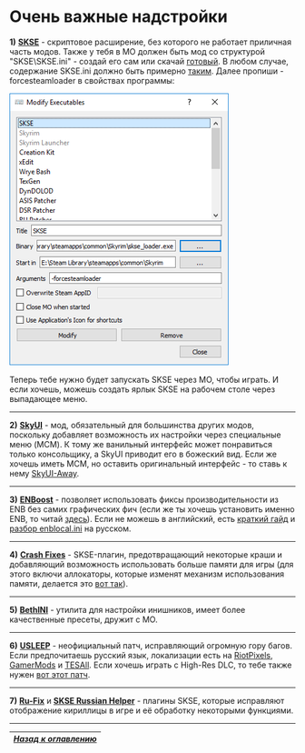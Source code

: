# Очень важные надстройки

**1)** [**SKSE**](http://skse.silverlock.org/) - скриптовое расширение, без которого не работает приличная часть модов. Также у тебя в МО должен быть мод со структурой "SKSE\SKSE.ini" - создай его сам или скачай [готовый](http://www.nexusmods.com/skyrim/mods/51038/?). В любом случае, содержание SKSE.ini должно быть примерно [таким](../00_Resources/04_Содержимое_SKSE.ini.md). Далее пропиши -forcesteamloader в свойствах программы:

![](../00_Resources/IMG_ForceSteamLoader.png)

Теперь тебе нужно будет запускать SKSE через МО, чтобы играть. И если хочешь, можешь создать ярлык SKSE на рабочем столе через выпадающее меню.

------

**2)** [**SkyUI**](http://www.nexusmods.com/skyrim/mods/3863/?) - мод, обязательный для большинства других модов, поскольку добавляет возможность их настройки через специальные меню (MCM). К тому же ванильный интерфейс может понравиться только консольщику, а SkyUI приводит его в божеский вид. Если же хочешь иметь МСМ, но оставить оригинальный интерфейс - то ставь к нему [SkyUI-Away](http://www.nexusmods.com/skyrim/mods/29440/).

------

**3)** [**ENBoost**](http://wiki.step-project.com/ENBoost) - позволяет использовать фиксы производительности из ENB без самих графических фич (если же ты хочешь установить именно ENB, то читай [здесь](http://wiki.step-project.com/Guide:ENB)). Если не можешь в английский, есть [краткий гайд](http://tesall.ru/topic/19689-nastroyka-enboost/) и [разбор enblocal.ini](http://tesall.ru/topic/19670-nastroyka-i-razbor-funkciy-enblocal-ini/) на русском.

------

**4)** [**Crash Fixes**](http://www.nexusmods.com/skyrim/mods/72725/?) - SKSE-плагин, предотвращающий некоторые краши и добавляющий возможность использовать больше памяти для игры (для этого включи аллокаторы, которые изменят механизм использования памяти, делается это [вот так](../00_Resources/05_Настройка_Crash_Fixes.md)).

------

**5)** [**BethINI**](http://www.nexusmods.com/skyrim/mods/69787/?) - утилита для настройки инишников, имеет более качественные пресеты, дружит с МО.

------

**6)** [**USLEEP**](http://www.nexusmods.com/skyrim/mods/71214/?) - неофициальный патч, исправляющий огромную гору багов. Если предпочитаешь русский язык, локализации есть на [RiotPixels](http://tes.riotpixels.com/mods/skyrim/patches/usleep.shtml), [GamerMods](http://gamer-mods.ru/load/tes_v_skyrim/patchi/usleep/46-1-0-3573) и [TESAll](http://tesall.ru/files/file/7855-neoficialnyy-patch-dlya-skyrim-legendary-edition-uslep/). Если хочешь играть с High-Res DLC, то тебе также нужен [вот этот патч](http://www.nexusmods.com/skyrim/mods/31255/?).

------

**7)** [**Ru-Fix**](http://tes.riotpixels.com/mods/skyrim/patches/ru-fix.shtml) и [**SKSE Russian Helper**](http://tes.riotpixels.com/mods/skyrim/patches/ru-fix-names.shtml) - плагины SKSE, которые исправляют отображение кириллицы в игре и её обработку некоторыми функциями.

------

|[*Назад к оглавлению*](../01_Оглавление.md)|
|:---:|
